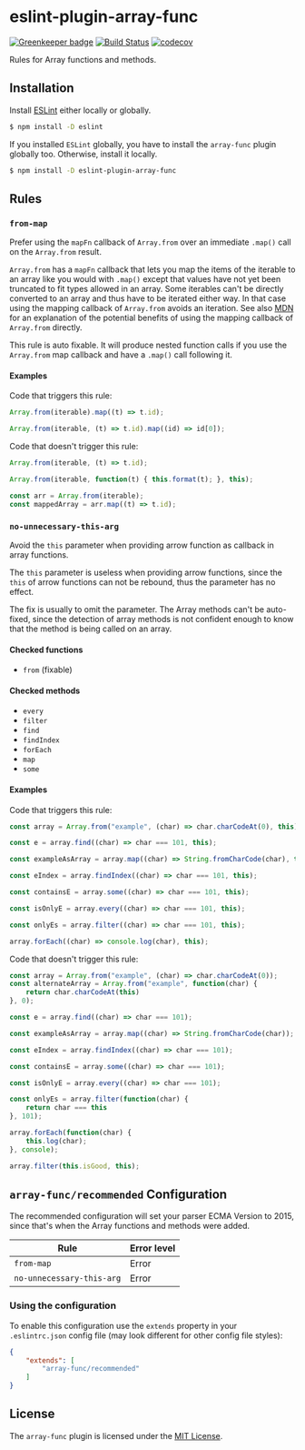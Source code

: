 # eslint-plugin-array-func

[![Greenkeeper badge](https://badges.greenkeeper.io/freaktechnik/eslint-plugin-array-func.svg)](https://greenkeeper.io/) [![Build Status](https://travis-ci.org/freaktechnik/eslint-plugin-array-func.svg?branch=master)](https://travis-ci.org/freaktechnik/eslint-plugin-array-func) [![codecov](https://codecov.io/gh/freaktechnik/eslint-plugin-array-func/branch/master/graph/badge.svg)](https://codecov.io/gh/freaktechnik/eslint-plugin-array-func)

Rules for Array functions and methods.

## Installation

Install [ESLint](https://www.github.com/eslint/eslint) either locally or globally.

```sh
$ npm install -D eslint
```

If you installed `ESLint` globally, you have to install the `array-func` plugin globally too. Otherwise, install it locally.

```sh
$ npm install -D eslint-plugin-array-func
```

## Rules

### `from-map`
Prefer using the `mapFn` callback of `Array.from` over an immediate `.map()` call on the `Array.from` result.

`Array.from` has a `mapFn` callback that lets you map the items of the iterable to an array like you would with `.map()` except that values have not yet been truncated to fit types allowed in an array. Some iterables can't be directly converted to an array and thus have to be iterated either way. In that case using the mapping callback of `Array.from` avoids an iteration. See also [MDN](https://developer.mozilla.org/en-US/docs/Web/JavaScript/Reference/Global_Objects/Array/from#Description) for an explanation of the potential benefits of using the mapping callback of `Array.from` directly.

This rule is auto fixable. It will produce nested function calls if you use the `Array.from` map callback and have a `.map()` call following it.

#### Examples
Code that triggers this rule:
```js
Array.from(iterable).map((t) => t.id);

Array.from(iterable, (t) => t.id).map((id) => id[0]);
```

Code that doesn't trigger this rule:
```js
Array.from(iterable, (t) => t.id);

Array.from(iterable, function(t) { this.format(t); }, this);

const arr = Array.from(iterable);
const mappedArray = arr.map((t) => t.id);
```

### `no-unnecessary-this-arg`
Avoid the `this` parameter when providing arrow function as callback in array functions.

The `this` parameter is useless when providing arrow functions, since the `this` of arrow functions can not be rebound, thus the parameter has no effect.

The fix is usually to omit the parameter. The Array methods can't be auto-fixed, since the detection of array methods is not confident enough to know that the method is being called on an array.

#### Checked functions
 - `from` (fixable)

#### Checked methods
 - `every`
 - `filter`
 - `find`
 - `findIndex`
 - `forEach`
 - `map`
 - `some`

#### Examples
Code that triggers this rule:
```js
const array = Array.from("example", (char) => char.charCodeAt(0), this);

const e = array.find((char) => char === 101, this);

const exampleAsArray = array.map((char) => String.fromCharCode(char), this);

const eIndex = array.findIndex((char) => char === 101, this);

const containsE = array.some((char) => char === 101, this);

const isOnlyE = array.every((char) => char === 101, this);

const onlyEs = array.filter((char) => char === 101, this);

array.forEach((char) => console.log(char), this);
```

Code that doesn't trigger this rule:
```js
const array = Array.from("example", (char) => char.charCodeAt(0));
const alternateArray = Array.from("example", function(char) {
    return char.charCodeAt(this)
}, 0);

const e = array.find((char) => char === 101);

const exampleAsArray = array.map((char) => String.fromCharCode(char));

const eIndex = array.findIndex((char) => char === 101);

const containsE = array.some((char) => char === 101);

const isOnlyE = array.every((char) => char === 101);

const onlyEs = array.filter(function(char) {
    return char === this
}, 101);

array.forEach(function(char) {
    this.log(char);
}, console);

array.filter(this.isGood, this);
```

## `array-func/recommended` Configuration
The recommended configuration will set your parser ECMA Version to 2015, since that's when the Array functions and methods were added.

Rule | Error level
---- | -----------
`from-map` | Error
`no-unnecessary-this-arg` | Error

### Using the configuration
To enable this configuration use the `extends` property in your `.eslintrc.json` config file (may look different for other config file styles):
```json
{
    "extends": [
        "array-func/recommended"
    ]
}
```

## License
The `array-func` plugin is licensed under the [MIT License](LICENSE).
